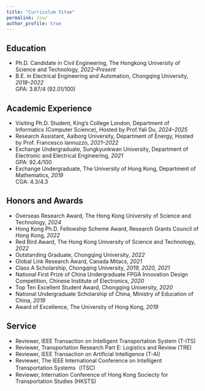 ```yaml
---
title: "Curriculum Vitae"
permalink: /cv/
author_profile: true
---
```


## Education
- Ph.D. Candidate in Civil Engineering, The Hongkong University of Science and Technology, *2022–Present*   
- B.E. in Electrical Engineering and Automation, Chongqing University, *2018–2022*  
  GPA: 3.87/4 (92.01/100)  

## Academic Experience
- Visiting Ph.D. Student, King’s College London, Department of Informatics (Computer Science), Hosted by Prof.Yali Du, *2024–2025*   
- Research Assistant, Aalborg University, Department of Energy, Hosted by Prof. Francesco Iannuzzo, *2021–2022*  
- Exchange Undergraduate, Sungkyunkwan University, Department of Electronic and Electrical Engineering, *2021*  
  GPA: 92.4/100  
- Exchange Undergraduate, The University of Hong Kong, Department of Mathematics, *2019*  
  CGA: 4.3/4.3  

## Honors and Awards
- Overseas Research Award, The Hong Kong University of Science and Technology, *2024*  
- Hong Kong Ph.D. Fellowship Scheme Award, Research Grants Council of Hong Kong, *2022*  
- Red Bird Award, The Hong Kong University of Science and Technology, *2022*  
- Outstanding Graduate, Chongqing University, *2022*  
- Global Link Research Award, Canada Mitacs,  *2021*  
- Class A Scholarship, Chongqing University, *2019, 2020, 2021*  
- National First Prize of China Undergraduate FPGA Innovation Design Competition, Chinese Institute of Electronics, *2020*  
- Top Ten Excellent Student Award, Chongqing University, *2020*  
- National Undergraduate Scholarship of China, Ministry of Education of China, *2019*  
- Award of Excellence, The University of Hong Kong, *2019*  

## Service
- Reviewer, IEEE Transaction on Intelligent Transportation System (T-ITS)
- Reviewer, Transportation Research Part E: Logistics and Review (TRE)
- Reviewer, IEEE Transaction on Artificial Intelligence (T-AI)
- Reviewer, The IEEE International Conference on Intelligent Transportation Systems（ITSC)
- Reviewer, Internation Conference of Hong Kong Sociecty for Transportation Studies (HKSTS)

